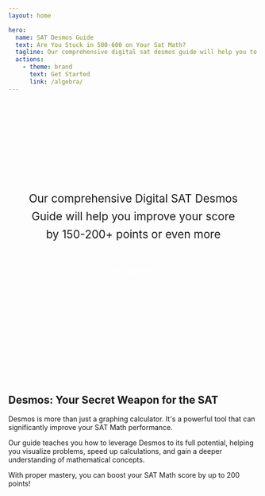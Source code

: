 ```yaml
---
layout: home

hero:
  name: SAT Desmos Guide
  text: Are You Stuck in 500-600 on Your Sat Math?
  tagline: Our comprehensive digital sat desmos guide will help you to improve 150-200+ point and even more
  actions:
    - theme: brand
      text: Get Started
      link: /algebra/
---
```


<script setup>
import HomeCalculator from './.vitepress/components/HomeCalculator.vue'
</script>

<div class="custom-hero-layout">
  <div class="hero-content">
    <h1>SAT Desmos Guide</h1>
    <!-- <p class="hero-text">Break Through Your<br>500-600 SAT Math Score</p>
    -->
    <p class="hero-tagline">Our comprehensive Digital SAT Desmos Guide will help you improve your score by 150-200+ points or even more</p>
    <div class="hero-actions">
      <a href="/algebra/index.html" class="hero-button">Get Started</a>
    </div>
  </div>
  <div class="hero-calculator">
    <HomeCalculator />
  </div>
</div>

<style>
.custom-hero-layout {
  display: flex;
  align-items: center;
  justify-content: center;
  gap: 4rem;
  margin: 0 auto;
  max-width: 1152px;
  padding: 6rem 2rem 4rem;
  min-height: 450px;
}

.hero-content {
  flex: 1;
  max-width: 500px;
}

.hero-content h1 {
  font-size: 3rem;
  font-weight: 800;
  line-height: 1.1;
  margin-bottom: 2rem;
  background: linear-gradient(to right, var(--vp-c-brand-1), var(--vp-c-brand-2));
  -webkit-background-clip: text;
  background-clip: text;
  color: transparent;
  letter-spacing: -0.5px;
}

.hero-text {
  font-size: 2.2rem;
  font-weight: 700;
  line-height: 1.4;
  margin-bottom: 2.5rem;
  color: var(--vp-c-text-1);
}

.hero-tagline {
  font-size: 1.4rem;
  color: var(--vp-c-text-2);
  margin-bottom: 2.5rem;
  line-height: 1.6;
}

.hero-button {
  display: inline-block;
  border-radius: 6px;
  padding: 0.8rem 2rem;
  font-size: 1.1rem;
  font-weight: 600;
  background-color: var(--vp-c-brand-1);
  color: white !important;
  text-decoration: none !important;
  transition: all 0.3s;
  border: none;
  box-shadow: 0 4px 12px rgba(var(--vp-c-brand-1), 0.3);
}

.hero-button:hover {
  background-color: var(--vp-c-brand-2);
  text-decoration: none !important;
  transform: translateY(-2px);
  box-shadow: 0 6px 16px rgba(var(--vp-c-brand-1), 0.4);
}

/* Hide the default VitePress hero */
.VPHero {
  display: none;
}

.hero-calculator {
  flex: 1;
  display: flex;
  justify-content: center;
  align-items: center;
  max-width: 450px;
}

@media (max-width: 960px) {
  .custom-hero-layout {
    flex-direction: column;
    text-align: center;
    padding-top: 3rem;
    gap: 2rem;
  }
  
  .hero-content {
    flex: 1 1 auto;
    max-width: 100%;
  }
  
  .hero-content h1 {
    font-size: 2.6rem;
    margin-bottom: 1.8rem;
  }
  
  .hero-text {
    font-size: 2rem;
    margin-bottom: 2rem;
  }
  
  .hero-tagline {
    margin-bottom: 2rem;
  }
  
  .hero-calculator {
    max-width: 100%;
    width: 100%;
  }
}
</style>

## Desmos: Your Secret Weapon for the SAT

Desmos is more than just a graphing calculator. It's a powerful tool that can significantly improve your SAT Math performance.

Our guide teaches you how to leverage Desmos to its full potential, helping you visualize problems, speed up calculations, and gain a deeper understanding of mathematical concepts.

With proper mastery, you can boost your SAT Math score by up to 200 points!